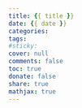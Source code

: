 ```yaml
---
title: {{ title }}
date: {{ date }}
categories:
tags:
#sticky:
cover: null
comments: false
toc: true
donate: false
share: true
mathjax: true
---
```

